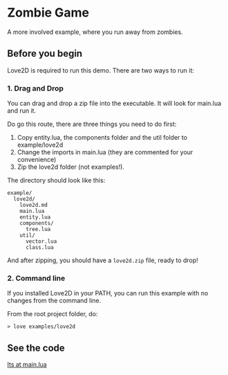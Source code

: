# Zombie Game

A more involved example, where you run away from zombies.

## Before you begin

Love2D is required to run this demo. There are two ways to run it:

### 1. Drag and Drop

You can drag and drop a zip file into the executable. It will look for main.lua and run it.

Do go this route, there are three things you need to do first:

1. Copy entity.lua, the components folder and the util folder to example/love2d
2. Change the imports in main.lua (they are commented for your convenience)
3. Zip the love2d folder (not examples!).

The directory should look like this:

```
example/
  love2d/
    love2d.md
    main.lua
    entity.lua
    components/
      tree.lua
    util/
      vector.lua
      class.lua
```

And after zipping, you should have a `love2d.zip` file, ready to drop!

### 2. Command line

If you installed Love2D in your PATH, you can run this example with no changes from the command line.

From the root project folder, do:

```shell
> love examples/love2d 
```

## See the code

[Its at main.lua](./main.lua)
